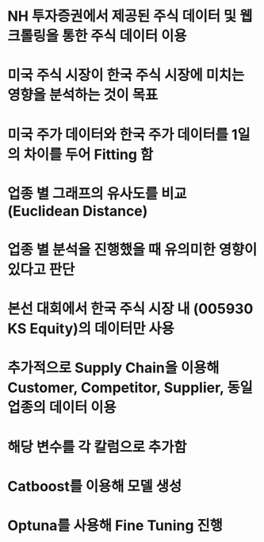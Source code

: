 # NH 투자증권에서 제공된 주식 데이터 및 웹크롤링을 통한 주식 데이터 이용
# 미국 주식 시장이 한국 주식 시장에 미치는 영향을 분석하는 것이 목표
# 미국 주가 데이터와 한국 주가 데이터를 1일의 차이를 두어 Fitting 함
# 업종 별 그래프의 유사도를 비교 (Euclidean Distance)
# 업종 별 분석을 진행했을 때 유의미한 영향이 있다고 판단
# 본선 대회에서 한국 주식 시장 내 (005930 KS Equity)의 데이터만 사용
# 추가적으로 Supply Chain을 이용해 Customer, Competitor, Supplier, 동일 업종의 데이터 이용
# 해당 변수를 각 칼럼으로 추가함
# Catboost를 이용해 모델 생성
# Optuna를 사용해 Fine Tuning 진행
